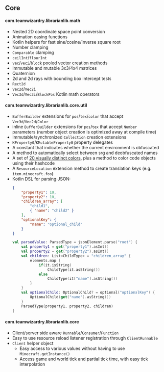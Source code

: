 ## Core
#### com.teamwizardry.librarianlib.math
- Nested 2D coordinate space point conversion
- Animation easing functions
- Kotlin helpers for fast sine/cosine/inverse square root
- Number clamping
- `Comparable` clamping
- `ceilInt`/`floorInt`
- `vec`/`veci`/`block` pooled vector creation methods
- Immutable and mutable 3x3/4x4 matrices
- Quaternion
- 2d and 2d rays with bounding box intercept tests
- `Rect2d`
- `Vec2d`/`Vec2i`
- `Vec3d`/`Vec3i`/`BlockPos` Kotlin math operators
#### com.teamwizardry.librarianlib.core.util
- `BufferBuilder` extensions for `pos`/`tex`/`color` that accept `Vec3d`/`Vec2d`/`Color`
- inline `BufferBuilder` extensions for `pos`/`tex` that accept `Number` parameters (number object creation is 
optimized away at compile time)
- Immutable/synchronized `Collection` creation extensions
- `KProperty0`/`KMutableProperty0` property delegates
- A constant that indicates whether the current environment is obfuscated
- A method to automatically select between srg and deobfuscated names
- A set of [20 visually distinct colors](https://sashat.me/2017/01/11/list-of-20-simple-distinct-colors/),
plus a method to color code objects using their hashcode
- A `ResourceLocation` extension method to create translation keys (e.g. `item.minecraft.foo`)
- Kotlin DSL for parsing JSON:
    ```json
    {
        "property1": 10,
        "property2": 10,
        "children_array": [
            "child1",
            { "name": "child2" }
        ],
        "optionalKey": {
            "name": "optional_child"
        }
    }
    ```
    ```kotlin
    val parsedValue: ParsedType = jsonElement.parse("root") {
        val property1 = get("property1").asInt()
        val property2 = get("property2").asInt()
        val children: List<ChildType> = "children_array" {
            elements.map { 
                if(it.isString)
                    ChildType(it.asString())
                else
                    ChildType(it["name"].asString())
            }
        }
        val optionalChild: OptionalChild? = optional("optionalKey") {
            OptionalChild(get("name").asString())
        }
        ParsedType(property1, property2, children)
    }
    ```
#### com.teamwizardry.librarianlib.core
- Client/server side aware `Runnable`/`Consumer`/`Function`
- Easy to use resource reload listener registration through `ClientRunnable` 
- `Client` helper object
    - Easy access to various values without having to use `Minecraft.getInstance()`
    - Access game and world tick and partial tick time, with easy tick interpolation
